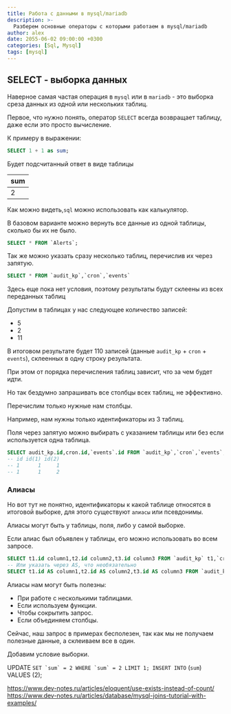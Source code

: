 ```yaml
---
title: Работа с данными в mysql/mariadb
description: >-
  Разберем основные операторы с которыми работаем в mysql/mariadb
author: alex
date: 2055-06-02 09:00:00 +0300
categories: [Sql, Mysql]
tags: [mysql]
---
```


## SELECT - выборка данных

Наверное самая частая операция в `mysql` или в `mariadb` - это выборка среза данных из одной или нескольких таблиц.

Первое, что нужно понять, оператор `SELECT` всегда возвращает таблицу, даже если это просто вычисление.

К примеру в выражении:

````sql
SELECT 1 + 1 as sum;
````

Будет подсчитанный ответ в виде таблицы

| sum |
|-----|
| 2   | 

Как можно видеть,`sql` можно использовать как калькулятор.

В базовом варианте можно вернуть все данные из одной таблицы, сколько бы их не было.

````sql
SELECT * FROM `Alerts`;
````

Так же можно указать сразу несколько таблиц, перечислив их через запятую.

````sql
SELECT * FROM `audit_kp`,`cron`,`events`
````

Здесь еще пока нет условия, поэтому результаты будут склеены из всех переданных таблиц

Допустим в таблицах у нас следующее количество записей:

- 5
- 2
- 11

В итоговом результате будет 110 записей (данные `audit_kp` + `cron` + `events`), склеенных в одну строку результата.

При этом от порядка перечисления таблиц зависит, что за чем будет идти. 

Но так бездумно запрашивать все столбцы всех таблиц, не эффективно.

Перечислим только нужные нам столбцы.

Например, нам нужны только идентификаторы из 3 таблиц.

Поля через запятую можно выбирать с указанием таблицы или без если используется одна таблица.

````sql
SELECT audit_kp.id,cron.id,`events`.id FROM `audit_kp`,`cron`,`events`;
-- id id(1) id(2)
-- 1	  1	    1
-- 1	  1	    2
````

### Алиасы

Но вот тут не понятно, идентификаторы к какой таблице относятся в итоговой выборке, для этого существуют `алиасы` или псевдонимы.

Алиасы могут быть у таблицы, поля, либо у самой выборке.

Если алиас был объявлен у таблицы, его можно использовать во всем запросе.

````sql
SELECT t1.id column1,t2.id column2,t3.id column3 FROM `audit_kp` t1,`cron` t2,`events` t3
-- Или указать через AS, что необязательно
SELECT t1.id AS column1,t2.id AS column2,t3.id AS column3 FROM `audit_kp` AS t1,`cron` AS t2,`events` AS t3
````

Алиасы нам могут быть полезны:

- При работе с несколькими таблицами.
- Если используем функции.
- Чтобы сокрытить запрос.
- Если объединяем столбцы.



Сейчас, наш запрос в примерах бесполезен, так как мы не получаем полезные данные, а склеиваем все в один.

Добавим условие выборки.





UPDATE `` SET `sum` = 2 WHERE `sum` = 2 LIMIT 1;
INSERT INTO `` (`sum`) VALUES (2);

https://www.dev-notes.ru/articles/eloquent/use-exists-instead-of-count/
https://www.dev-notes.ru/articles/database/mysql-joins-tutorial-with-examples/

